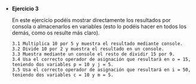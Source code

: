 - **Ejercicio 3**
    
    En este ejercicio podéis mostrar directamente los resultados por consola o almacenarlos en variables (esto lo podéis hacer en todos los demás, como os resulte más claro).
    
    ```
    3.1 Multiplica 10 por 5 y muestra el resultado mediante console.
    3.2 Divide 10 por 2 y muestra el resultado en un console.
    3.3 Muestra mediante un console el resto de dividir 15 por 9.
    3.4 Usa el correcto operador de asignación que resultará en o = 15,
    teniendo dos variables p = 10 y j = 5.
    3.5 Usa el correcto operador de asignación que resultará en i = 50,
    teniendo dos variables c = 10 y m = 5.
    ```
